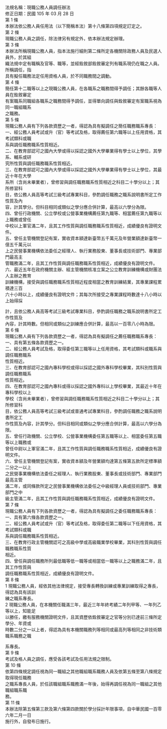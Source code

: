 法規名稱：現職公務人員調任辦法  
修正日期：民國 105 年 03 月 28 日  
第 1 條  
本辦法依公務人員任用法（以下簡稱本法）第十八條第四項規定訂定之。  
第 2 條  
現職公務人員之調任，除法律另有規定外，依本辦法規定辦理。  
第 3 條  
本辦法所稱現職公務人員，指本法施行細則第二條所定各機關除政務人員及民選人員外，於其組  
織法規中定有職稱及官等、職等，並經銓敘部銓敘審定列有職系現仍在職之人員。所稱調任，指  
具有擬任職務法定任用資格人員，於不同職務間之調動。  
第 4 條  
簡任第十二職等以上之現職公務人員，在各職系之職務間得予調任；其餘各職等人員在銓敘審定  
有案職系同職組各職系之職務間得予調任，並得單向調任與銓敘審定有案職系視為同一職組職系  
之職務。  
第 5 條  
現職公務人員有下列各款資歷之一者，得認為具有擬調任之簡任職務職系專長：  
一、經公務人員考試或升（官）等考試及格，取得薦任第六職等以上任用資格，其考試類科或職  
系與調任職務職系性質相近。  
二、在教育部認可之國內大學或得以採認之國外大學畢業得有學士以上學位，其學系、輔系或研  
究所性質與調任職務職系性質相近。  
三、在教育部認可之國內大學或得以採認之國外大學畢業得有學士以上學位，其最近十年在大學  
系所（含尚未畢業者），曾修習與調任職務職系性質相近之科目二十學分以上；其所修習科  
目，依公務人員高等考試三級考試專業科目，參酌調任職務之職系說明書所定工作性質及內  
容，計其學分。但科目相同或類似之學分應合併計算，最高以六學分為限。  
四、曾任行政機關、公立學校或公營事業機構薦任第九職等、相當薦任第九職等以上職務或曾任  
中校以上軍官滿二年，且其工作性質與調任職務職系性質相近，成績優良有證明文件。  
五、曾任主管機關登記有案，實收資本額達新臺幣五千萬元及年營業額達新臺幣一億五千萬元以  
上之民營事業機構依法委任之經理人、執行業務股東、董事長或技術部門、專業部門最高主  
管職務滿二年，且其工作性質與調任職務職系性質相近，成績優良有證明文件。  
六、最近五年在政府機關主辦、經主管機關核准立案之公立教育訓練機構或財團法人主辦之教育  
訓練機構，接受與調任職務職系性質相近程度相當之教育訓練結業，其專業課程累積達三百  
六十小時以上，成績優良有證明文件；其每次所接受之專業課程時數達十八小時以上始得採  


計，且依公務人員高等考試三級考試專業科目，參酌調任職務之職系說明書所定工作性質及  
內容，計其時數。但相同或類似之訓練應合併計算，最高以一百零八小時為限。  
第 6 條  
現職公務人員有下列各款資歷之一者，得認為具有擬調任之薦任職務職系專長：  
一、具有第五條各款資歷之一。  
二、經公務人員考試及格，取得委任第三職等以上任用資格，其考試類科或職系與調任職務職系  
性質相近。  
三、在教育部認可之國內專科學校或得以採認之國外專科學校畢業，其科別性質與調任職務職系  
性質相近。  
四、在教育部認可之國內專科或得以採認之國外專科以上學校畢業，其最近十年在專科學校以上  
學校（含尚未畢業者），曾修習與調任職務職系性質相近之科目二十學分以上；其所修習科  
目，依公務人員高等考試三級考試或普通考試專業科目，參酌調任職務之職系說明書所定工  
作性質及內容，計其學分。但科目相同或類似之學分應合併計算，最高以六學分為限。  
五、曾任行政機關、公立學校、公營事業機構委任第五職等以上、相當委任第五職等以上職務或  
曾任中尉以上軍官滿二年，且其工作性質與調任職務職系性質相近，成績優良有證明文件。  
六、曾任主管機關登記有案，實收資本額及年營業額均達第五條第五款所定標準額二分之一以上  
之民營事業機構依法委任之經理人、執行業務股東、董事長或技術部門、專業部門最高主管  
滿二年，或同條款所定之民營事業機構依法委任之中級經理人員或技術部門、專業部門之中  
級主管滿二年，且其工作性質與調任職務職系性質相近，成績優良有證明文件。  
第 7 條  
現職公務人員有下列各款資歷之一者，得認為具有擬調任之委任職務職系專長：  
一、具有第六條各款資歷之一。  
二、經公務人員考試或升（官）等考試及格，取得委任第二職等以下任用資格，其考試類科或職  
系與調任職務職系性質相近。  
三、在教育行政主管機關認可之高級中學或高級職業學校畢業，其科別性質與調任職務職系性質  
相近。  
四、曾任與調任職務所列最低職等低一職等或相當低一職等以上之職務滿二年，且其工作性質與  
調任職務職系性質相近，成績優良有證明文件。  
第 8 條  
1 現職公務人員，經依其他法律規定，接受專長轉換訓練或專業訓練取得之專長，得認為具有該訓  
練之職系專長。  
2 現職公務人員，在本機關任職滿三年，最近三年年終考績二年列甲等、一年列乙等以上，知能足  
以勝任，繳有服務機關證明文件，且其資歷依銓敘審定之官等分別已達前三條所定學分、年資或  
時數二分之一以上者，得認為具有本機關職務列等相同或最高列等相同之非技術類職系職務之職  


系專長。  
第 9 條  
考試及格人員之調任，應受各該考試及任用法規之限制。  
第 10 條  
依第四條規定調任視為同一職組之其他職組職系職務人員及依第五條至第八條規定取得現任職務  
之職系專長人員，於任該職組職系職務滿一年後，始得再調任視為同一職組之其他職組職系職  
務。  
第 11 條  
本辦法除第五條第三款及第六條第四款關於學分採計年限事項，自中華民國一百零六年二月一日  
施行外，自發布日施行。  


